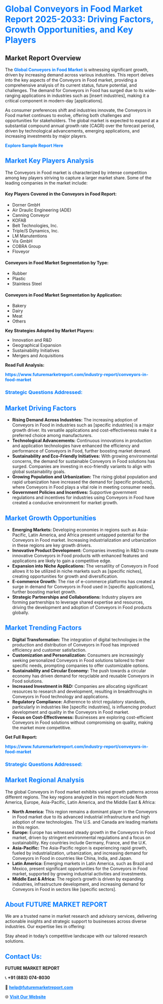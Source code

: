 <h1 style="color: #007BFF;">Global Conveyors in Food Market Report 2025-2033: Driving Factors, Growth Opportunities, and Key Players</h1>

<section id="overview">
<h2>Market Report Overview</h2>
<p>The <a href="https://www.futuremarketreport.com/industry-report/conveyors-in-food-market" style="color: #007BFF; text-decoration: none;"><strong>Global Conveyors in Food Market</strong></a> is witnessing significant growth, driven by increasing demand across various industries. This report delves into the key aspects of the Conveyors in Food market, providing a comprehensive analysis of its current status, future potential, and challenges. The demand for Conveyors in Food has surged due to its wide-ranging applications in industries such as [insert industries], making it a critical component in modern-day [applications].</p>
<p>As consumer preferences shift and industries innovate, the Conveyors in Food market continues to evolve, offering both challenges and opportunities for stakeholders. The global market is expected to expand at a substantial compound annual growth rate (CAGR) over the forecast period, driven by technological advancements, emerging applications, and increasing investments by major players.</p>
</section>

<section id="overview">
<p><a href="https://www.futuremarketreport.com/request-sample/reportId=103696" style="color: #007BFF; text-decoration: none;"><strong>Explore Sample Report Here</strong></a></p>
</section>

<section id="key-players">
<h2 style="color: #007BFF;">Market Key Players Analysis</h2>
<p>The Conveyors in Food market is characterized by intense competition among key players striving to capture a larger market share. Some of the leading companies in the market include:</p>
<h4>Key Players Covered in the Conveyors in Food Report:</h4>
<ul><li>Dorner GmbH</li><li>Air Draulic Engineering (ADE)</li><li>Canning Conveyor</li><li>KOFAB</li><li>Belt Technologies, Inc.</li><li>Triple/S Dynamics, Inc.</li><li>LM Manutentions</li><li>Vis GmbH</li><li>COBRA Group</li><li>Floveyor</li></ul>
<h4>Conveyors in Food Market Segmentation by Type:</h4>
<ul><li>Rubber</li><li>Plastic</li><li>Stainless Steel</li></ul>

<h4>Conveyors in Food Market Segmentation by Application:</h4>
<ul><li>Bakery</li><li>Dairy</li><li>Meat</li><li>Others</li></ul>
<p><strong>Key Strategies Adopted by Market Players:</strong></p>
<ul>
<li>Innovation and R&D</li>
<li>Geographical Expansion</li>
<li>Sustainability Initiatives</li>
<li>Mergers and Acquisitions</li>
</ul>
</section>

<section>
<p><strong>Read Full Analysis: </strong></p><a href="https://www.futuremarketreport.com/industry-report/conveyors-in-food-market" style="color: #007BFF; text-decoration: none;"><strong>https://www.futuremarketreport.com/industry-report/conveyors-in-food-market</strong></a>
<h3 style="color: #007BFF;">Strategic Questions Addressed:</h3>
</section>

<section id="driving-factors">
<h2 style="color: #007BFF;">Market Driving Factors</h2>
<ul>
<li><strong>Rising Demand Across Industries:</strong> The increasing adoption of Conveyors in Food in industries such as [specific industries] is a major growth driver. Its versatile applications and cost-effectiveness make it a preferred choice among manufacturers.</li>
<li><strong>Technological Advancements:</strong> Continuous innovations in production and application technologies have enhanced the efficiency and performance of Conveyors in Food, further boosting market demand.</li>
<li><strong>Sustainability and Eco-Friendly Initiatives:</strong> With growing environmental concerns, the demand for sustainable Conveyors in Food solutions has surged. Companies are investing in eco-friendly variants to align with global sustainability goals.</li>
<li><strong>Growing Population and Urbanization:</strong> The rising global population and rapid urbanization have increased the demand for [specific products], where Conveyors in Food plays a vital role in meeting consumer needs.</li>
<li><strong>Government Policies and Incentives:</strong> Supportive government regulations and incentives for industries using Conveyors in Food have created a conducive environment for market growth.</li>
</ul>
</section>

<section id="growth-opportunities">
<h2 style="color: #007BFF;">Market Growth Opportunities</h2>
<ul>
<li><strong>Emerging Markets:</strong> Developing economies in regions such as Asia-Pacific, Latin America, and Africa present untapped potential for the Conveyors in Food market. Increasing industrialization and urbanization in these regions are key growth drivers.</li>
<li><strong>Innovative Product Development:</strong> Companies investing in R&D to create innovative Conveyors in Food products with enhanced features and applications are likely to gain a competitive edge.</li>
<li><strong>Expansion into Niche Applications:</strong> The versatility of Conveyors in Food allows it to be utilized in niche markets such as [specific niches], creating opportunities for growth and diversification.</li>
<li><strong>E-commerce Growth:</strong> The rise of e-commerce platforms has created a surge in demand for Conveyors in Food used in [specific applications], further boosting market growth.</li>
<li><strong>Strategic Partnerships and Collaborations:</strong> Industry players are forming partnerships to leverage shared expertise and resources, driving the development and adoption of Conveyors in Food products globally.</li>
</ul>
</section>

<section id="trending-factors">
<h2 style="color: #007BFF;">Market Trending Factors</h2>
<ul>
<li><strong>Digital Transformation:</strong> The integration of digital technologies in the production and distribution of Conveyors in Food has improved efficiency and customer satisfaction.</li>
<li><strong>Customization and Personalization:</strong> Consumers are increasingly seeking personalized Conveyors in Food solutions tailored to their specific needs, prompting companies to offer customizable options.</li>
<li><strong>Sustainability and Circular Economy:</strong> The push towards a circular economy has driven demand for recyclable and reusable Conveyors in Food solutions.</li>
<li><strong>Increased Investment in R&D:</strong> Companies are allocating significant resources to research and development, resulting in breakthroughs in Conveyors in Food technology and applications.</li>
<li><strong>Regulatory Compliance:</strong> Adherence to strict regulatory standards, particularly in industries like [specific industries], is influencing product development and quality in the Conveyors in Food market.</li>
<li><strong>Focus on Cost-Effectiveness:</strong> Businesses are exploring cost-efficient Conveyors in Food solutions without compromising on quality, making the market more competitive.</li>
</ul>
</section>

<section>
<p><strong>Get Full Report: </strong></p><a href="https://www.futuremarketreport.com/industry-report/conveyors-in-food-market" style="color: #007BFF; text-decoration: none;"><strong>https://www.futuremarketreport.com/industry-report/conveyors-in-food-market</strong></a>
<h3 style="color: #007BFF;">Strategic Questions Addressed:</h3>
</section>


<section id="regional-analysis">
<h2 style="color: #007BFF;">Market Regional Analysis</h2>
<p>The global Conveyors in Food market exhibits varied growth patterns across different regions. The key regions analyzed in this report include North America, Europe, Asia-Pacific, Latin America, and the Middle East & Africa:</p>
<ul>
<li><strong>North America:</strong> This region remains a dominant player in the Conveyors in Food market due to its advanced industrial infrastructure and high adoption of new technologies. The U.S. and Canada are leading markets in this region.</li>
<li><strong>Europe:</strong> Europe has witnessed steady growth in the Conveyors in Food market, driven by stringent environmental regulations and a focus on sustainability. Key countries include Germany, France, and the U.K.</li>
<li><strong>Asia-Pacific:</strong> The Asia-Pacific region is experiencing rapid growth, fueled by industrialization, urbanization, and increasing demand for Conveyors in Food in countries like China, India, and Japan.</li>
<li><strong>Latin America:</strong> Emerging markets in Latin America, such as Brazil and Mexico, present significant opportunities for the Conveyors in Food market, supported by growing industrial activities and investments.</li>
<li><strong>Middle East & Africa:</strong> The region’s growth is driven by expanding industries, infrastructure development, and increasing demand for Conveyors in Food in sectors like [specific sectors].</li>
</ul>
</section>

<footer>
<h2 style="color: #007BFF;">About FUTURE MARKET REPORT</h2>
<p>We are a trusted name in market research and advisory services, delivering actionable insights and strategic support to businesses across diverse industries. Our expertise lies in offering:</p>

<p>Stay ahead in today’s competitive landscape with our tailored research solutions.</p>

<h2 style="color: #007BFF;">Contact Us:</h2>
<p><strong>FUTURE MARKET REPORT</strong></p>
<p>📞 <strong>+91 (883) 074-8030</strong></p>
<p>📧 <strong><a href="mailto:help@futuremarketreport.com" style="color: #007BFF;">help@futuremarketreport.com</a></strong></p>
<p>🌐 <strong><a href="https://www.futuremarketreport.com/" style="color: #007BFF;">Visit Our Website</a></strong></p>
</footer>